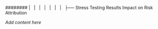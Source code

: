 ######## |   |   |   |   |   |   |   ├── Stress Testing Results Impact on Risk Attribution

*Add content here*